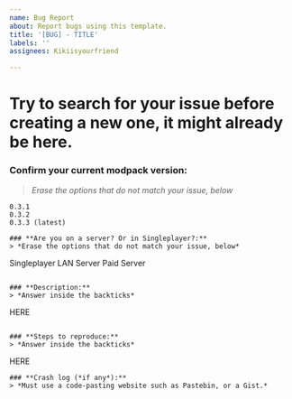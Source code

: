 ```yaml
---
name: Bug Report
about: Report bugs using this template.
title: '[BUG] - TITLE'
labels: ''
assignees: Kikiisyourfriend

---
```


# Try to search for your issue before creating a new one, it might already be here.
### **Confirm your current modpack version:**
> *Erase the options that do not match your issue, below*
```
0.3.1
0.3.2
0.3.3 (latest)

### **Are you on a server? Or in Singleplayer?:**
> *Erase the options that do not match your issue, below*
```
Singleplayer
LAN Server
Paid Server
```

### **Description:**
> *Answer inside the backticks*
```
HERE
```

### **Steps to reproduce:**
> *Answer inside the backticks*
```
HERE
```
### **Crash log (*if any*):**
> *Must use a code-pasting website such as Pastebin, or a Gist.*
